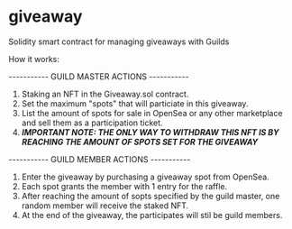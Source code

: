 # giveaway
Solidity smart contract for managing giveaways with Guilds 

How it works:

----------- GUILD MASTER ACTIONS -----------
1. Staking an NFT in the Giveaway.sol contract. 
2. Set the maximum "spots" that will particiate in this giveaway.
3. List the amount of spots for sale in OpenSea or any other marketplace and sell them as a participation ticket.
4. ***IMPORTANT NOTE: THE ONLY WAY TO WITHDRAW THIS NFT IS BY REACHING THE AMOUNT OF SPOTS SET FOR THE GIVEAWAY*** 

----------- GUILD MEMBER ACTIONS -----------
1. Enter the giveaway by purchasing a giveaway spot from OpenSea.
2. Each spot grants the member with 1 entry for the raffle.
3. After reaching the amount of sopts specified by the guild master, one random member will receive the staked NFT.
4. At the end of the giveaway, the participates will stil be guild members.
